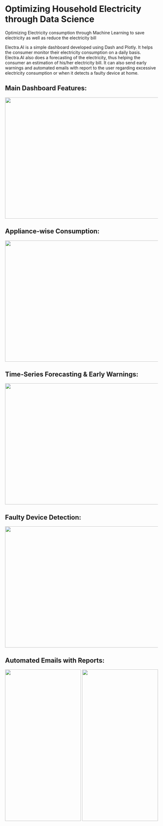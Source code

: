 # Optimizing Household Electricity through Data Science
 Optimizing Electricity consumption through Machine Learning to save electricity as well as reduce the electricity bill
 
Electra.AI is a simple dashboard developed using Dash and Plotly. It helps the consumer monitor their electricity consumption on a daily basis. Electra.AI also does a forecasting of the electricity, thus helping the consumer an estimation of his/her electricity bill. It can also send early warnings and automated emails with report to the user regarding excessive electricity consumption or when it detects a faulty device at home.

## Main Dashboard Features:

<img src ="https://user-images.githubusercontent.com/24243687/127759203-45f5e572-a46c-42a9-a3f3-88c8c8aedc19.PNG" width="800" height="400">

## Appliance-wise Consumption:

<img src="https://user-images.githubusercontent.com/24243687/127759223-f089ddf4-3425-454d-9920-d8164bbc8807.PNG" width="800" height="400">

## Time-Series Forecasting & Early Warnings:

<img src="https://user-images.githubusercontent.com/24243687/127759238-ec069bc1-6bc5-4054-bc4e-475ecd6d69fa.PNG" width="800" height="400">

## Faulty Device Detection:

<img src ="https://user-images.githubusercontent.com/24243687/127759184-3fb9e6d2-ce0f-485d-adc2-0f4fa064879b.PNG" width="800" height="400">

## Automated Emails with Reports:
     
<img src= "https://user-images.githubusercontent.com/24243687/127759244-e9aaeb92-c9c7-4945-8fe8-640632f966f5.jpg" width="250" height="500"> <img src="https://user-images.githubusercontent.com/24243687/127759245-ce21f0ff-851c-42ab-ae4f-1a0e6b27e94a.jpg" width="250" height="500">

